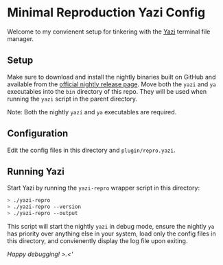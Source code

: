 # Minimal Reproduction Yazi Config

Welcome to my convienent setup for tinkering with the [Yazi](https://yazi-rs.github.io/) terminal file manager.

## Setup

Make sure to download and install the nightly binaries built on GitHub and available from the [official nightly release page](https://github.com/sxyazi/yazi/releases/tag/nightly). Move both the `yazi` and `ya` executables into the `bin` directory of this repo. They will be used when running the `yazi` script in the parent directory.

Note: Both the nightly `yazi` and `ya` executables are required.

## Configuration

Edit the config files in this directory and `plugin/repro.yazi`.

## Running Yazi

Start Yazi by running the `yazi-repro` wrapper script in this directory:

```bash
> ./yazi-repro
> ./yazi-repro --version
> ./yazi-repro --output
```

This script will start the nightly `yazi` in debug mode, ensure the nightly `ya` has priority over anything else in your system, load only the config files in this directory, and convienently display the log file upon exiting.

*Happy debugging! >.<'*

